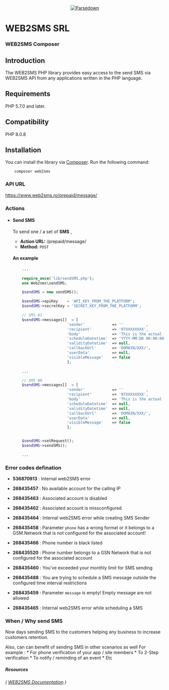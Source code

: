 <div align="center"><a href="https://www.web2sms.ro"><img alt="Parsedown" src="https://www.web2sms.ro/assets/themes/public/images/front/logo.png" /></a></div>

# WEB2SMS SRL
### WEB2SMS Composer

## Introduction

The WEB2SMS PHP library provides easy access to the send SMS via WEB2SMS API from any
applications written in the PHP language.

## Requirements
PHP 5.7.0 and later.

## Compatibility
PHP 8.0.8

## Installation 

You can install the library via [Composer](http://getcomposer.org/). Run the following command:

```
    composer web2sms
```

### API URL
<https://www.web2sms.ro/prepaid/message/>


### Actions
* #### **Send SMS**
        
    To send one / a set of **SMS** ,

    * **Action URL:** /prepaid/message/
    * **Method:** `POST`    
    
        
    #### An example

    ```php
        ...
        
        require_once('lib/sendSMS.php');
        use Web2sms\sendSMS;

        $sendSMS = new sendSMS();

        $sendSMS->apiKey    = 'API_KEY_FROM_THE_PLATFORM'; 
        $sendSMS->secretKey = 'SECRET_KEY_FROM_THE_PLATFORM';

        // SMS #1
        $sendSMS->messages[]  = [
                            'sender'            => ''          ,          // who send the SMS             // Optional
                            'recipient'         => '07XXXXXXXX',          // who recive the SMS           // Mandatory
                            'body'              => 'This is the actual content of SMS nr one',            // Mandatory
                            'scheduleDatetime'  => 'YYYY-MM-DD 00:00:00', // Data & Time to send SMS      // Optional
                            'validityDatetime'  => null,                  // Data & Time of expire SMS    // Optional
                            'callbackUrl'       => 'DOMAIN/XXX/',         // Full callback URL            // Optional    
                            'userData'          => null,                  // User data                    // Optional
                            'visibleMessage'    => false                  // false / True                 // Optional
                            ];

        ...

        // SMS #N
        $sendSMS->messages[]  = [
                            'sender'            => ''          ,          // who send the SMS             // Optional
                            'recipient'         => '07XXXXXXXX',          // who recive the SMS           // Mandatory
                            'body'              => 'This is the actual content of SMS nr N'               // Mandatory
                            'scheduleDatetime'  => null,                  // Data & Time to send SMS      // Optional
                            'validityDatetime'  => null,                  // Data & Time of expire SMS    // Optional
                            'callbackUrl'       => 'DOMAIN/XXX/',         // Full callback URL            // Optional    
                            'userData'          => null,                  // User data                    // Optional
                            'visibleMessage'    => false                  // false / True                 // Optional
                            ];


        $sendSMS->setRequest();
        $sendSMS->sendSMS();

        ...
    ```


### Error codes defination

* **536870913** : Internal web2SMS error 
* **268435457** : No available account for the calling IP                             
* **268435463** : Associated account is disabled  
* **268435462** : Associated account is missconfigured                                  
* **268435464** : Internal web2SMS error while creating SMS Sender                                   
* **268435458** : Parameter `phone` has a wrong format or it belongs to a GSM.Network that is not configured for the associated account!                                               
        
* **268435466** : Phone number is black listed
* **268435520** : Phone number belongs to a GSN Network that is not configured for the associated account 
* **268435460** : You’ve exceeded your monthly limit for SMS sending
* **268435488** : You are trying to schedule a SMS message outside the configured time interval restrictions
* **268435459** : Parameter `message` is empty! Empty message are not allowed 
* **268435465** : Internal web2SMS error while scheduling a SMS


### When / Why send SMS
Now days sending SMS to the customers helping any business to increase customers retention.

Also, can can benefit of sending SMS in other scenarios as well
For example :
    * For phone verification of your app / site members
    * To 2-Step verification
    * To notify / reminding of an event
    * Etc 

##### Resources
###### ( <a href="https://sites.google.com/a/netopia-system.com/wiki-web2sms/api-web2sms-rest-client" target="_blank">WEB2SMS Documentation</a> )